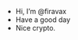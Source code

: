 - Hi, I’m @firavax
- Have a good day
- Nice crypto.

<!---
firavax/firavax is a ✨ special ✨ repository because its `README.md` (this file) appears on your GitHub profile.
You can click the Preview link to take a look at your changes.
--->
